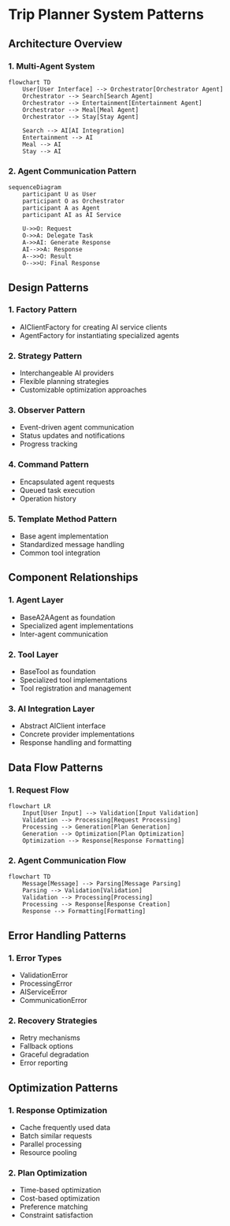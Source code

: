 # Trip Planner System Patterns

## Architecture Overview

### 1. Multi-Agent System

```mermaid
flowchart TD
    User[User Interface] --> Orchestrator[Orchestrator Agent]
    Orchestrator --> Search[Search Agent]
    Orchestrator --> Entertainment[Entertainment Agent]
    Orchestrator --> Meal[Meal Agent]
    Orchestrator --> Stay[Stay Agent]

    Search --> AI[AI Integration]
    Entertainment --> AI
    Meal --> AI
    Stay --> AI
```

### 2. Agent Communication Pattern

```mermaid
sequenceDiagram
    participant U as User
    participant O as Orchestrator
    participant A as Agent
    participant AI as AI Service

    U->>O: Request
    O->>A: Delegate Task
    A->>AI: Generate Response
    AI-->>A: Response
    A-->>O: Result
    O-->>U: Final Response
```

## Design Patterns

### 1. Factory Pattern

- AIClientFactory for creating AI service clients
- AgentFactory for instantiating specialized agents

### 2. Strategy Pattern

- Interchangeable AI providers
- Flexible planning strategies
- Customizable optimization approaches

### 3. Observer Pattern

- Event-driven agent communication
- Status updates and notifications
- Progress tracking

### 4. Command Pattern

- Encapsulated agent requests
- Queued task execution
- Operation history

### 5. Template Method Pattern

- Base agent implementation
- Standardized message handling
- Common tool integration

## Component Relationships

### 1. Agent Layer

- BaseA2AAgent as foundation
- Specialized agent implementations
- Inter-agent communication

### 2. Tool Layer

- BaseTool as foundation
- Specialized tool implementations
- Tool registration and management

### 3. AI Integration Layer

- Abstract AIClient interface
- Concrete provider implementations
- Response handling and formatting

## Data Flow Patterns

### 1. Request Flow

```mermaid
flowchart LR
    Input[User Input] --> Validation[Input Validation]
    Validation --> Processing[Request Processing]
    Processing --> Generation[Plan Generation]
    Generation --> Optimization[Plan Optimization]
    Optimization --> Response[Response Formatting]
```

### 2. Agent Communication Flow

```mermaid
flowchart TD
    Message[Message] --> Parsing[Message Parsing]
    Parsing --> Validation[Validation]
    Validation --> Processing[Processing]
    Processing --> Response[Response Creation]
    Response --> Formatting[Formatting]
```

## Error Handling Patterns

### 1. Error Types

- ValidationError
- ProcessingError
- AIServiceError
- CommunicationError

### 2. Recovery Strategies

- Retry mechanisms
- Fallback options
- Graceful degradation
- Error reporting

## Optimization Patterns

### 1. Response Optimization

- Cache frequently used data
- Batch similar requests
- Parallel processing
- Resource pooling

### 2. Plan Optimization

- Time-based optimization
- Cost-based optimization
- Preference matching
- Constraint satisfaction
